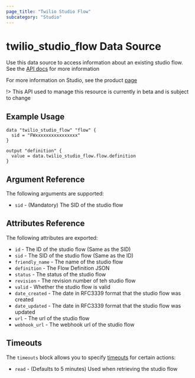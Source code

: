 ```yaml
---
page_title: "Twilio Studio Flow"
subcategory: "Studio"
---
```


# twilio_studio_flow Data Source

Use this data source to access information about an existing studio flow. See the [API docs](https://www.twilio.com/docs/studio/rest-api/v2/flow) for more information

For more information on Studio, see the product [page](https://www.twilio.com/studio)

!> This API used to manage this resource is currently in beta and is subject to change

## Example Usage

```hcl
data "twilio_studio_flow" "flow" {
  sid = "FWxxxxxxxxxxxxxxxx"
}

output "definition" {
  value = data.twilio_studio_flow.flow.definition
}
```

## Argument Reference

The following arguments are supported:

- `sid` - (Mandatory) The SID of the studio flow

## Attributes Reference

The following attributes are exported:

- `id` - The ID of the studio flow (Same as the SID)
- `sid` - The SID of the studio flow (Same as the ID)
- `friendly_name` - The name of the studio flow
- `definition` - The Flow Definition JSON
- `status` - The status of the studio flow
- `revision` - The revision number of teh studio flow
- `valid` - Whether the studio flow is valid
- `date_created` - The date in RFC3339 format that the studio flow was created
- `date_updated` - The date in RFC3339 format that the studio flow was updated
- `url` - The url of the studio flow
- `webhook_url` - The webhook url of the studio flow

## Timeouts

The `timeouts` block allows you to specify [timeouts](https://www.terraform.io/docs/configuration/resources.html#timeouts) for certain actions:

- `read` - (Defaults to 5 minutes) Used when retrieving the studio flow
